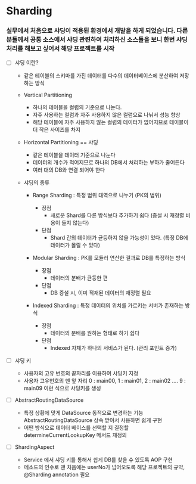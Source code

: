 # Sharding 
### 실무에서 처음으로 샤딩이 적용된 환경에서 개발을 하게 되었습니다. 다른 분들께서 공통 소스에서 샤딩 관련하여 처리하신 소스들을 보니 한번 샤딩 처리를 해보고 싶어서 해당 프로젝트를 시작
- [ ] 샤딩 이란?
  - 같은 테이블의 스키마를 가진 데이터를 다수의 데이터베이스에 분산하여 저장하는 방식
  - Vertical Partitioning 
    - 하나의 테이블을 컬럼의 기준으로 나눈다.
    - 자주 사용하는 컬럼과 자주 사용하지 않은 컬럼으로 나눠서 성능 향상
    - 해당 테이블에 자주 사용하지 않는 컬럼의 데이터가 없어지므로 테이블이 더 작은 사이즈를 차지 
  - Horizontal Partitioning  == 샤딩
    - 같은 테이블을 데이터 기준으로 나눈다
    - 데이터의 개수가 적어지므로 하나의 DB에서 처리하는 부하가 줄어든다
    - 여러 대의 DB와 연결 되어야 한다
    
  - 샤딩의 종류
  
    - Range Sharding : 특정 범위 대역으로 나누기 (PK의 범위)
      - 장점 
        - 새로운 Shard를 다른 방식보다 추가하기 쉽다 (증설 시 재정렬 비용이 들지 않는다)
      - 단점
        - Shard 간의 데이터가 균등하지 않을 가능성이 있다. (특정 DB에 데이터가 몰릴 수 있다)
        
    - Modular Sharding : PK를 모듈러 연산한 결과로 DB를 특정하는 방식
      - 장점 
        - 데이터의 분배가 균등한 편
      - 단점
        - DB 증설 시, 이미 적재된 데이터의 재정렬 필요
        
    - Indexed Sharding : 특정 데이터의 위치를 가르키는 서버가 존재하는 방식
      - 장점
        - 데이터의 분배를 원하는 형태로 하기 쉽다
      - 단점
        - Indexed 자체가 하나의 서비스가 된다. (관리 포인트 증가)
    
      
- [ ] 샤딩 키
    - 사용자의 고유 번호의 끝자리를 이용하여 샤딩키 지정
    - 사용자 고유번호의 맨 앞 자리 0 : main00, 1 : main01, 2 : main02 .... 9 : main09 이런 식으로 샤딩키를 생성

- [ ] AbstractRoutingDataSource
    - 특정 상황에 맞게 DataSource 동적으로 변경하는 기능 AbstractRoutingDataSource 상속 받아서 사용하면 쉽게 구현
    - 어떤 방식으로 데이터 베이스를 선택할 지 결정할 determineCurrentLookupKey 메서드 재정의

- [ ] ShardingAspect
    - Service 에서 샤딩 키를 통해서 쉽게 DB를 찾을 수 있도록 AOP 구현
    - 메소드의 인수로 맨 처음에는 userNo가 넘어오도록 해당 프로젝트의 규약, @Sharding annotation 필요
